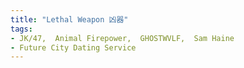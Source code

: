 ```yaml
---
title: "Lethal Weapon 凶器"
tags:
- JK/47,  Animal Firepower,  GHOSTWVLF,  Sam Haine
- Future City Dating Service
---
```

